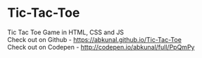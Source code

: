 # Tic-Tac-Toe  

Tic Tac Toe Game in HTML, CSS  and JS  
Check out on Github - https://abkunal.github.io/Tic-Tac-Toe  
Check out on Codepen - http://codepen.io/abkunal/full/PpQmPy  
